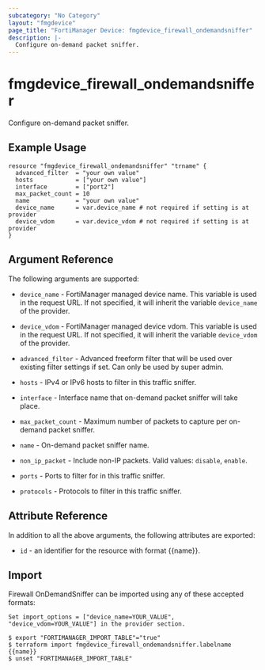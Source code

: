 ```yaml
---
subcategory: "No Category"
layout: "fmgdevice"
page_title: "FortiManager Device: fmgdevice_firewall_ondemandsniffer"
description: |-
  Configure on-demand packet sniffer.
---
```


# fmgdevice_firewall_ondemandsniffer
Configure on-demand packet sniffer.

## Example Usage

```hcl
resource "fmgdevice_firewall_ondemandsniffer" "trname" {
  advanced_filter  = "your own value"
  hosts            = ["your own value"]
  interface        = ["port2"]
  max_packet_count = 10
  name             = "your own value"
  device_name      = var.device_name # not required if setting is at provider
  device_vdom      = var.device_vdom # not required if setting is at provider
}
```

## Argument Reference


The following arguments are supported:

* `device_name` - FortiManager managed device name. This variable is used in the request URL. If not specified, it will inherit the variable `device_name` of the provider.
* `device_vdom` - FortiManager managed device vdom. This variable is used in the request URL. If not specified, it will inherit the variable `device_vdom` of the provider.

* `advanced_filter` - Advanced freeform filter that will be used over existing filter settings if set. Can only be used by super admin.
* `hosts` - IPv4 or IPv6 hosts to filter in this traffic sniffer.
* `interface` - Interface name that on-demand packet sniffer will take place.
* `max_packet_count` - Maximum number of packets to capture per on-demand packet sniffer.
* `name` - On-demand packet sniffer name.
* `non_ip_packet` - Include non-IP packets. Valid values: `disable`, `enable`.

* `ports` - Ports to filter for in this traffic sniffer.
* `protocols` - Protocols to filter in this traffic sniffer.


## Attribute Reference

In addition to all the above arguments, the following attributes are exported:
* `id` - an identifier for the resource with format {{name}}.

## Import

Firewall OnDemandSniffer can be imported using any of these accepted formats:
```
Set import_options = ["device_name=YOUR_VALUE", "device_vdom=YOUR_VALUE"] in the provider section.

$ export "FORTIMANAGER_IMPORT_TABLE"="true"
$ terraform import fmgdevice_firewall_ondemandsniffer.labelname {{name}}
$ unset "FORTIMANAGER_IMPORT_TABLE"
```

